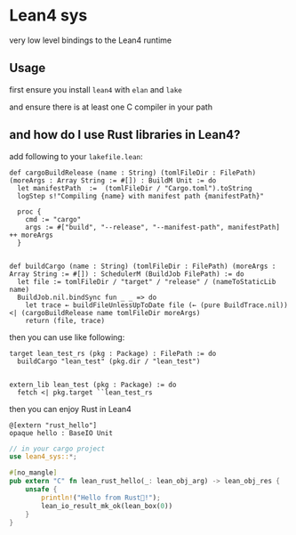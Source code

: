 # Lean4 sys

very low level bindings to the Lean4 runtime

## Usage

first ensure you install `lean4` with `elan` and `lake`

and ensure there is at least one C compiler in your path

## and how do I use Rust libraries in Lean4?
add following to your `lakefile.lean`:

```lean
def cargoBuildRelease (name : String) (tomlFileDir : FilePath) (moreArgs : Array String := #[]) : BuildM Unit := do
  let manifestPath  :=  (tomlFileDir / "Cargo.toml").toString
  logStep s!"Compiling {name} with manifest path {manifestPath}"
  
  proc {
    cmd := "cargo"
    args := #["build", "--release", "--manifest-path", manifestPath] ++ moreArgs
  }


def buildCargo (name : String) (tomlFileDir : FilePath) (moreArgs : Array String := #[]) : SchedulerM (BuildJob FilePath) := do
  let file := tomlFileDir / "target" / "release" / (nameToStaticLib name)
  BuildJob.nil.bindSync fun _ _ => do
    let trace ← buildFileUnlessUpToDate file (← (pure BuildTrace.nil)) <| (cargoBuildRelease name tomlFileDir moreArgs)
    return (file, trace)
```

then you can use like following:

```lean
target lean_test_rs (pkg : Package) : FilePath := do
  buildCargo "lean_test" (pkg.dir / "lean_test")


extern_lib lean_test (pkg : Package) := do
  fetch <| pkg.target ``lean_test_rs
```

then you can enjoy Rust in Lean4

```lean
@[extern "rust_hello"]
opaque hello : BaseIO Unit
```

```rust
// in your cargo project
use lean4_sys::*;

#[no_mangle]
pub extern "C" fn lean_rust_hello(_: lean_obj_arg) -> lean_obj_res {
    unsafe { 
        println!("Hello from Rust🦀!");
        lean_io_result_mk_ok(lean_box(0)) 
    }
}
```
